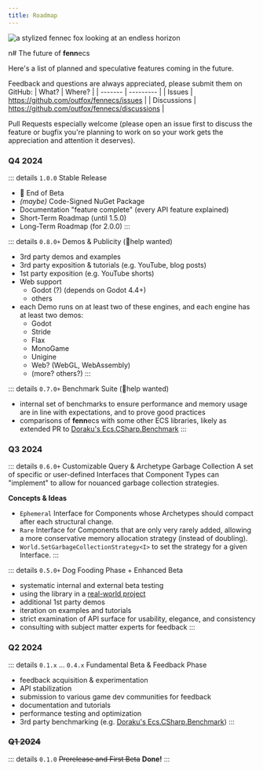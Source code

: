 ```yaml
---
title: Roadmap
---
```


![a stylized fennec fox looking at an endless horizon](https://fennecs.tech/img/fennec-roadmap.png)

n# The future of **fenn**ecs

Here's a list of planned and speculative features coming in the future.

Feedback and questions are always appreciated, please submit them on GitHub:
| What? | Where? |
| ------- | --------- |
| Issues | https://github.com/outfox/fennecs/issues |
| Discussions | https://github.com/outfox/fennecs/discussions |

Pull Requests especially welcome (please open an issue first to discuss the feature or bugfix you're planning to work on so your work gets the appreciation and attention it deserves).

### Q4 2024
::: details `1.0.0` Stable Release 
- 🎉 End of Beta
- *(maybe)* Code-Signed NuGet Package
- Documentation "feature complete" (every API feature explained)
- Short-Term Roadmap (until 1.5.0)
- Long-Term Roadmap (for 2.0.0)
:::

::: details `0.8.0+` Demos & Publicity (🦊help wanted)
- 3rd party demos and examples
- 3rd party exposition & tutorials (e.g. YouTube, blog posts)
- 1st party exposition (e.g. YouTube shorts)
- Web support
  - Godot (?) (depends on Godot 4.4+)
  - others
- each Demo runs on at least two of these engines, and each engine has at least two demos:
  - Godot
  - Stride
  - Flax
  - MonoGame
  - Unigine
  - Web? (WebGL, WebAssembly)
  - (more? others?)
:::

::: details `0.7.0+` Benchmark Suite (🦊help wanted)
- internal set of benchmarks to ensure performance and memory usage are in line with expectations, and to prove good practices
- comparisons of **fenn**ecs with some other ECS libraries, likely as extended PR to [Doraku's Ecs.CSharp.Benchmark](https://github.com/Doraku/Ecs.CSharp.Benchmark)
:::


### Q3 2024
::: details `0.6.0+` Customizable Query & Archetype Garbage Collection
A set of specific or user-defined Interfaces that Component Types can "implement" to allow for nouanced garbage collection strategies.

**Concepts & Ideas**
- `Ephemeral` Interface for Components whose Archetypes should compact after each structural change.
- `Rare` Interface for Components that are only very rarely added, allowing a more conservative memory allocation strategy (instead of doubling).
- `World.SetGarbageCollectionStrategy<I>` to set the strategy for a given Interface.
:::

::: details `0.5.0+` Dog Fooding Phase + Enhanced Beta
- systematic internal and external beta testing
- using the library in a [real-world project](https://jupiter.blue)
- additional 1st party demos
- iteration on examples and tutorials
- strict examination of API surface for usability, elegance, and consistency
- consulting with subject matter experts for feedback
:::



### Q2 2024
::: details `0.1.x` ... `0.4.x` Fundamental Beta & Feedback Phase
- feedback acquisition & experimentation
- API stabilization
- submission to various game dev communities for feedback
- documentation and tutorials
- performance testing and optimization
- 3rd party benchmarking (e.g. [Doraku's Ecs.CSharp.Benchmark](https://github.com/Doraku/Ecs.CSharp.Benchmark))
:::

### ~~Q1 2024~~
::: details `0.1.0` ~~Prerelease and First Beta~~
**Done!**
:::